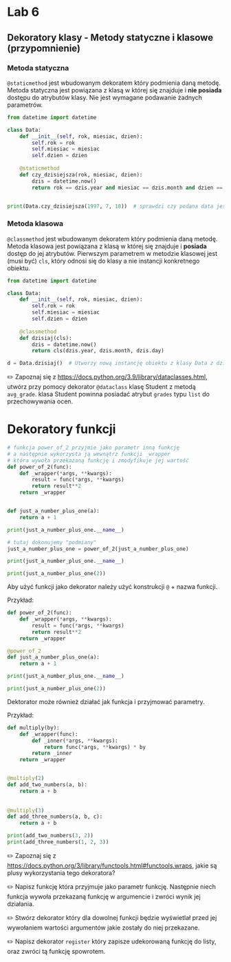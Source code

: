 # Lab 6

## Dekoratory klasy - Metody statyczne i klasowe (przypomnienie)

### Metoda statyczna
`@staticmethod` jest wbudowanym dekoratem który podmienia daną metodę. 
Metoda statyczna jest powiązana z klasą w której się znajduje i **nie posiada** dostępu do atrybutów klasy. 
Nie jest wymagane podawanie żadnych parametrów. 

```python
from datetime import datetime

class Data:
    def __init__(self, rok, miesiac, dzien):
        self.rok = rok
        self.miesiac = miesiac
        self.dzien = dzien
    
    @staticmethod
    def czy_dzisiejsza(rok, miesiac, dzien):
        dzis = datetime.now()
        return rok == dzis.year and miesiac == dzis.month and dzien == dzis.day


print(Data.czy_dzisiejsza(1997, 7, 18))  # sprawdzi czy podana data jest dzisiejsza.
```

### Metoda klasowa
`@classmethod` jest wbudowanym dekoratem który podmienia daną metodę. 
Metoda klasowa jest powiązana z klasą w której się znajduje i **posiada** dostęp do jej atrybutów.
Pierwszym parametrem w metodzie klasowej jest (musi być) `cls`, który odnosi się do klasy a nie instancji konkretnego obiektu. 

```python
from datetime import datetime

class Data:
    def __init__(self, rok, miesiac, dzien):
        self.rok = rok
        self.miesiac = miesiac
        self.dzien = dzien
    
    @classmethod
    def dzisiaj(cls):
        dzis = datetime.now()
        return cls(dzis.year, dzis.month, dzis.day)

d = Data.dzisiaj()  # Utworzy nową instancję obiektu z klasy Data z dzisiejszą datą.
```

✏️ Zapoznaj się z https://docs.python.org/3.9/library/dataclasses.html, utwórz przy pomocy dekorator `@dataclass` klasę Student z metodą `avg_grade`. klasa Student powinna posiadać atrybut `grades` typu `list` do przechowywania ocen.

# Dekoratory funkcji
```python
# funkcja power_of_2 przyjmie jako parametr inną funkcję
# a następnie wykorzysta ją wewnątrz funkcji _wrapper
# która wywoła przekazaną funkcję i zmodyfikuje jej wartość
def power_of_2(func):
    def _wrapper(*args, **kwargs):
        result = func(*args, **kwargs)
        return result**2
    return _wrapper


def just_a_number_plus_one(a):
    return a + 1

print(just_a_number_plus_one.__name__)

# tutaj dokonujemy "podmiany"
just_a_number_plus_one = power_of_2(just_a_number_plus_one)

print(just_a_number_plus_one.__name__)

print(just_a_number_plus_one(2))
```

Aby użyć funkcji jako dekorator należy użyć konstrukcji `@` + nazwa funkcji.

Przykład:
```python
def power_of_2(func):
    def _wrapper(*args, **kwargs):
        result = func(*args, **kwargs)
        return result**2
    return _wrapper

@power_of_2
def just_a_number_plus_one(a):
    return a + 1

print(just_a_number_plus_one.__name__)

print(just_a_number_plus_one(2))
```

Dektorator może również działać jak funkcja i przyjmować parametry.

Przykład:
```python
def multiply(by):
    def _wrapper(func):
        def _inner(*args, **kwargs):
            return func(*args, **kwargs) * by
        return _inner
    return _wrapper


@multiply(2)
def add_two_numbers(a, b):
    return a + b
    
    
@multiply(3)
def add_three_numbers(a, b, c):
    return a + b

print(add_two_numbers(3, 2)) 
print(add_three_numbers(1, 2, 3))
```

✏️ Zapoznaj się z https://docs.python.org/3/library/functools.html#functools.wraps, jakie są plusy wykorzystania tego dekoratora?

✏️ Napisz funkcję która przyjmuje jako parametr funkcję. Następnie niech funkcja wywoła przekazaną funkcję w argumencie i zwróci wynik jej działania. 

✏️ Stwórz dekorator który dla dowolnej funkcji będzie wyświetlał przed jej wywołaniem wartości argumentów jakie zostały do niej przekazane.

✏️ Napisz dekorator `register` który zapisze udekorowaną funkcję do listy, oraz zwróci tą funkcję spowrotem.
